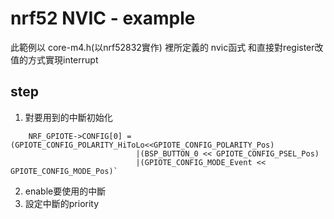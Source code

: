 # nrf52 NVIC - example

此範例以 core-m4.h(以nrf52832實作) 裡所定義的 nvic函式 和直接對register改值的方式實現interrupt

## step
 
 1. 對要用到的中斷初始化

```
    NRF_GPIOTE->CONFIG[0] = (GPIOTE_CONFIG_POLARITY_HiToLo<<GPIOTE_CONFIG_POLARITY_Pos)  
                            |(BSP_BUTTON_0 << GPIOTE_CONFIG_PSEL_Pos)  
                            |(GPIOTE_CONFIG_MODE_Event << GPIOTE_CONFIG_MODE_Pos)`  

```
 2. enable要使用的中斷
 3. 設定中斷的priority

